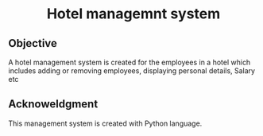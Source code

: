 


<html>
  <h1 align='center'>
    Hotel managemnt system
  </h1>
  <h2>
    Objective
  </h2>
  <p1>
     A hotel management system is created for the employees in a hotel which includes adding or removing employees, displaying personal details, Salary etc
  </p1>
  
  <h2>
    Acknoweldgment 
  </h2>
  <p1>
    This management system is created with Python language.
  </p1>


  </html>
  
  





